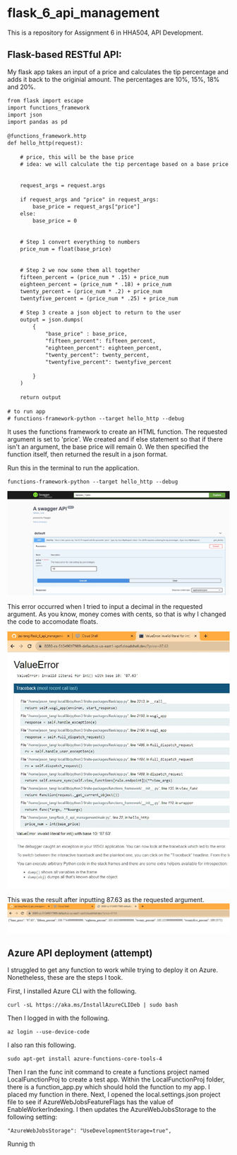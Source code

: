 # flask_6_api_management
This is a repository for Assignment 6 in HHA504, API Development. 

## Flask-based RESTful API:

My flask app takes an input of a price and calculates the tip percentage and adds it back to the originial amount. The percentages are 10%, 15%, 18% and 20%. 

```
from flask import escape
import functions_framework
import json
import pandas as pd 

@functions_framework.http
def hello_http(request):

    # price, this will be the base price
    # idea: we will calculate the tip percentage based on a base price


    request_args = request.args

    if request_args and "price" in request_args:
        base_price = request_args["price"]
    else:
        base_price = 0


    # Step 1 convert everything to numbers 
    price_num = float(base_price)


    # Step 2 we now some them all together 
    fifteen_percent = (price_num * .15) + price_num
    eighteen_percent = (price_num * .18) + price_num
    twenty_percent = (price_num * .2) + price_num
    twentyfive_percent = (price_num * .25) + price_num

    # Step 3 create a json object to return to the user 
    output = json.dumps(
        {
            "base_price" : base_price, 
            "fifteen_percent": fifteen_percent, 
            "eighteen_percent": eighteen_percent, 
            "twenty_percent": twenty_percent, 
            "twentyfive_percent": twentyfive_percent            

        }
    )

    return output

# to run app
# functions-framework-python --target hello_http --debug
```

It uses the functions framework to create an HTML function. The requested argument is set to 'price'. We created and if else statement so that if there isn't an argument, the base price will remain 0. 
We then specified the function itself, then returned the result in a json format. 

Run this in the terminal to run the application. 
```
functions-framework-python --target hello_http --debug
```

![](https://github.com/jas-tang/flask_6_api_management/blob/main/images/flasgger.JPG)

This error occurred when I tried to input a decimal in the requested argument. As you know, money comes with cents, so that is why I changed the code to accomodate floats.

![](https://github.com/jas-tang/flask_6_api_management/blob/main/images/flask1error.JPG)

This was the result after inputting 87.63 as the requested argument. 
![](https://github.com/jas-tang/flask_6_api_management/blob/main/images/flask1pricefloatfix.JPG)

## Azure API deployment (attempt) 

I struggled to get any function to work while trying to deploy it on Azure. Nonetheless, these are the steps I took. 

First, I installed Azure CLI with the following. 
```
curl -sL https://aka.ms/InstallAzureCLIDeb | sudo bash
```
Then I logged in with the following.
```
az login --use-device-code
```
I also ran this following. 
```
sudo apt-get install azure-functions-core-tools-4
```
Then I ran the func init command to create a functions project named LocalFunctionProj to create a test app. Within the LocalFunctionProj folder, there is a function_app.py which should hold the function to my app. 
I placed my function in there. Next, I opened the local.settings.json project file to see if AzureWebJobsFeatureFlags has the value of EnableWorkerIndexing. 
I then updates the AzureWebJobsStorage to the following setting: 
```
"AzureWebJobsStorage": "UseDevelopmentStorage=true",
```

Runnig th

